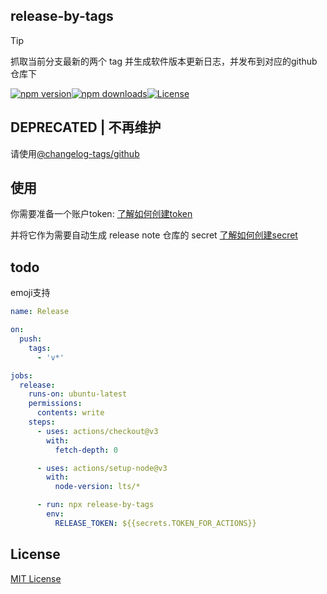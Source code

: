## release-by-tags

> [!TIP]
> 抓取当前分支最新的两个 tag 并生成软件版本更新日志，并发布到对应的github仓库下

[![npm version][npm-version-src]][npm-package-href][![npm downloads][npm-monthly-downloads-src]][npm-monthly-downloads-href][![License][license-src]][npm-package-href]

## DEPRECATED | 不再维护

请使用[@changelog-tags/github](https://www.npmjs.com/package/@changelog-tags/github)

## 使用

你需要准备一个账户token: [了解如何创建token](https://github.com/settings/tokens)

并将它作为需要自动生成 release note 仓库的 secret [了解如何创建secret](https://docs.github.com/zh/actions/security-guides/using-secrets-in-github-actions)

## todo

emoji支持

```yml
name: Release

on:
  push:
    tags:
      - 'v*'

jobs:
  release:
    runs-on: ubuntu-latest
    permissions:
      contents: write
    steps:
      - uses: actions/checkout@v3
        with:
          fetch-depth: 0

      - uses: actions/setup-node@v3
        with:
          node-version: lts/*

      - run: npx release-by-tags
        env:
          RELEASE_TOKEN: ${{secrets.TOKEN_FOR_ACTIONS}}
```

## License

[MIT License](./LICENSE)

<!-- Badges -->

[npm-package-href]: https://npmjs.com/package/release-by-tags
[npm-monthly-downloads-src]: https://img.shields.io/npm/dm/release-by-tags.svg?style=flat-square
[npm-monthly-downloads-href]: http://npm-stat.com/charts.html?package=release-by-tags&from=2024-03-16
[npm-version-src]: https://img.shields.io/npm/v/release-by-tags/latest.svg?style=flat-square
[license-src]: https://img.shields.io/npm/l/release-by-tags.svg?style=flat-square
